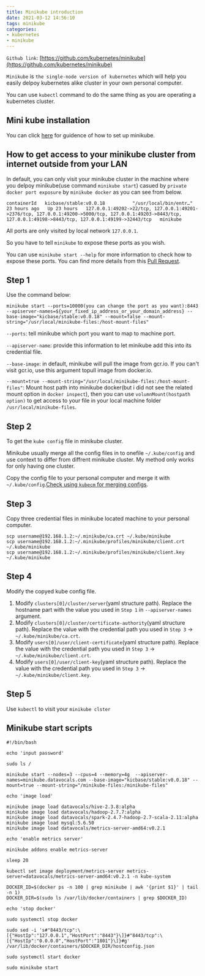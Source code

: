 ```yaml
---
title: Minikube introduction
date: 2021-03-12 14:56:10
tags: minikube
categories:
- kubernetes
- minikube
---
```


`Github link`: [https://github.com/kubernetes/minikube](https://github.com/kubernetes/minikube)


`Minikube` is `the single-node version of kubernetes` which will help you easily delpoy kubernetes alike cluster in your own personal computer.

You can use `kubectl` command to do the same thing as you are operating a kubernetes cluster.

## Mini kube installation

You can click [here](https://minikube.sigs.k8s.io/docs/start/) for guidence of how to set up minikube.

## How to get access to your minikube cluster from internet outside from your LAN

In default, you can only visit your minikube cluster in the machine where you delpoy minikube(use command `minikube start`) casued by `private docker port exposure` by `minikube docker` as you can see from below.

```
containerId   kicbase/stable:v0.0.18          "/usr/local/bin/entr…"   23 hours ago   Up 23 hours   127.0.0.1:49202->22/tcp, 127.0.0.1:49201->2376/tcp, 127.0.0.1:49200->5000/tcp, 127.0.0.1:49203->8443/tcp, 127.0.0.1:49198->8443/tcp, 127.0.0.1:49199->32443/tcp   minikube
```

All ports are only visited by local network `127.0.0.1`.

So you have to tell `minikube` to expose these ports as you wish.

You can use `minikube start --help` for more information to check how to expose these ports. You can find more details from this [Pull Request](https://github.com/kubernetes/minikube/pull/9404).

Step 1
---

Use the command below:

```
minikube start --ports=10000(you can change the port as you want):8443 --apiserver-names=${your_fixed_ip_address_or_your_domain_address} --base-image="kicbase/stable:v0.0.18" --mount=false --mount-string="/usr/local/minikube-files:/host-mount-files"
```

`--ports`: tell minikube which port you want to map to machine port.

`--apiserver-name`: provide this information to let minikube add this into its credential file.

`--base-image`: in default, minikube will pull the image from gcr.io. If you can't visit gcr.io, use this argument topull image from docker.io.

`--mount=true --mount-string="/usr/local/minikube-files:/host-mount-files"`: Mount host path into minikube docker(but i did not see the related mount option in `docker inspect`), then you can use `volumnMount(hostpath option)` to get access to your file in your local machine folder `/usr/local/minikube-files`.

Step 2
---

To get the `kube config` file in minikube cluster.

Minikube usually merge all the config files in to onefile `~/.kube/config` and use context to differ from diffrent minikube cluster. My method only works for only having one cluster.

Copy the config file to your personal computer and merge it with `~/.kube/config`.[Check using `kubecm` for merging configs](/blog/kubernetes/tools/kubernetes-tools).

Step 3
---

Copy three credential files in minikube located machine to your personal computer.

```
scp username@192.168.1.2:~/.minikube/ca.crt ~/.kube/minikube
scp username@192.168.1.2:~/.minikube/profiles/minikube/client.crt ~/.kube/minikube
scp username@192.168.1.2:~/.minikube/profiles/minikube/client.key ~/.kube/minikube
```

Step 4
---

Modify the copyed kube config file.

1. Modify `clusters[0]/cluster/server`(yaml structure path). Replace the hostname part with the value you used in `Step 1` in `--apiserver-names` argument.
2. Modify `clusters[0]/cluster/certificate-authority`(yaml structure path). Replace the value with the credential path you used in `Step 3` -> `~/.kube/minikube/ca.crt`.
3. Modify `users[0]/user/client-certificate`(yaml structure path). Replace the value with the credential path you used in `Step 3` -> `~/.kube/minikube/client.crt`.
4. Modify `users[0]/user/client-key`(yaml structure path). Replace the value with the credential path you used in `Step 3` -> `~/.kube/minikube/client.key`.

Step 5
---

Use `kubectl` to visit your `minikube clster`



## Minikube start scripts

```
#!/bin/bash

echo 'input password'

sudo ls /

minikube start --nodes=3 --cpus=4 --memory=4g  --apiserver-names=minikube.datavocals.com --base-image="kicbase/stable:v0.0.18" --mount=true --mount-string="/minikube-files:/minikube-files"

echo 'image load'

minikube image load datavocals/hive-2.3.8:alpha
minikube image load datavocals/hadoop-2.7.7:alpha
minikube image load datavocals/spark-2.4.7-hadoop-2.7-scala-2.11:alpha
minikube image load mysql:5.6.50
minikube image load datavocals/metrics-server-amd64:v0.2.1

echo 'enable metrics server'

minikube addons enable metrics-server

sleep 20

kubectl set image deployment/metrics-server metrics-server=datavocals/metrics-server-amd64:v0.2.1 -n kube-system

DOCKER_ID=$(docker ps -n 100 | grep minikube | awk '{print $1}' | tail -n 1)
DOCKER_DIR=$(sudo ls /var/lib/docker/containers | grep $DOCKER_ID)

echo 'stop docker'

sudo systemctl stop docker

sudo sed -i 's#"8443/tcp":\[{"HostIp":"127.0.0.1","HostPort":"8443"}\]}#"8443/tcp":\[{"HostIp":"0.0.0.0","HostPort":"1801"}\]}#g' /var/lib/docker/containers/$DOCKER_DIR/hostconfig.json

sudo systemctl start docker

sudo minikube start
```